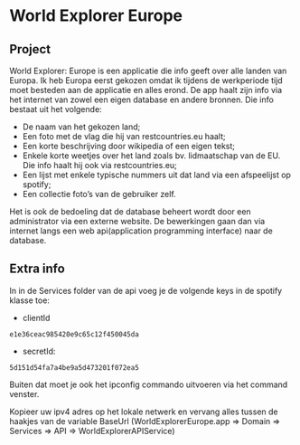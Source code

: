 # World Explorer Europe

## Project
World Explorer: Europe is een applicatie die info geeft over alle landen van Europa. Ik heb Europa eerst gekozen omdat ik tijdens de werkperiode tijd moet besteden aan de applicatie en alles erond. De app haalt zijn info via het internet van zowel een eigen database en andere bronnen. Die info bestaat uit het volgende:

-	De naam van het gekozen land;
-	Een foto met de vlag die hij van restcountries.eu haalt;
-	Een korte beschrijving door wikipedia of een eigen tekst;
-	Enkele korte weetjes over het land zoals bv. lidmaatschap van de EU. Die info haalt hij ook via restcountries.eu;
-	Een lijst met enkele typische nummers uit dat land via een afspeelijst op spotify;
-	Een collectie foto’s van de gebruiker zelf.

Het is ook de bedoeling dat de database beheert wordt door een administrator via een externe website. De bewerkingen gaan dan via internet langs een web api(application programming interface) naar de database. 

## Extra info

In in de Services folder van de api voeg je de volgende keys in de spotify klasse toe:

- clientId
```
e1e36ceac985420e9c65c12f450045da
```

- secretId:
```
5d151d54fa7a4be9a5d473201f072ea5
```

Buiten dat moet je ook het ipconfig commando uitvoeren via het command venster.

Kopieer uw ipv4 adres op het lokale netwerk en vervang alles tussen de haakjes van de variable BaseUrl (WorldExplorerEurope.app => Domain => Services => API => WorldExplorerAPIService)
